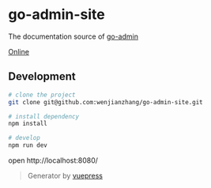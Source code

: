 # go-admin-site
The documentation source of [go-admin](https://github.com/wenjianzhang/go-admin)

[Online](https://wenjianzhang.github.io/go-admin-site)

## Development

```bash
# clone the project
git clone git@github.com:wenjianzhang/go-admin-site.git

# install dependency
npm install

# develop
npm run dev
```

open http://localhost:8080/

> Generator by [vuepress](https://github.com/vuejs/vuepress)
